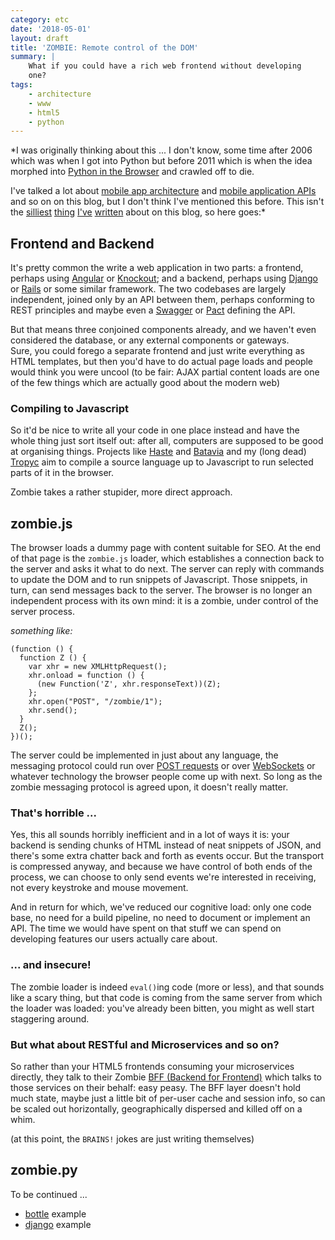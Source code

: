 ```yaml
---
category: etc
date: '2018-05-01'
layout: draft
title: 'ZOMBIE: Remote control of the DOM'
summary: |
    What if you could have a rich web frontend without developing
    one?
tags:
    - architecture
    - www
    - html5
    - python
---
```


*I was originally thinking about this ... I don't know, some time
after 2006 which was when I got into Python but before 2011 which 
is when the idea morphed into
[Python in the Browser](../python-in-the-browser/) and crawled off to die.

I've talked a lot about
[mobile app architecture](../mobile-app-architecture/) and
[mobile application APIs](../tranquil-apis/) and
so on on this blog, but I don't think I've mentioned this before.
This isn't the [silliest](../squilla-http-serving-up-stored-procedures/)
[thing](../omnicode/) [I've](../squawk-cc-the-true-story/)
[written](../youve-got-no-mail/) about on this blog, so here goes:*

## Frontend and Backend

It's pretty common the write a web application in two parts: a frontend, 
perhaps using [Angular](https://angular.io/) or [Knockout](http://knockoutjs.com/);
and a backend, perhaps using [Django](https://www.djangoproject.com/)
or [Rails](http://rubyonrails.org/) or some similar framework.  The two codebases
are largely independent, joined only by an API between them, perhaps conforming
to REST principles and maybe even a [Swagger](https://swagger.io/) or
[Pact](https://docs.pact.io/) defining the API.

But that means three conjoined components already, and we haven't even considered
the database, or any external components or gateways.   
Sure, you could forego a separate frontend and just write everything as HTML
templates, but then you'd have to do actual page loads and people would think you
were uncool (to be fair: AJAX partial content loads are one of the few things
which are actually good about the modern web)

### Compiling to Javascript

So it'd be nice to write all your code in one place instead and have the whole
thing just sort itself out: after all, computers are supposed to be good at 
organising things.  Projects like [Haste](https://haste-lang.org/) and
[Batavia](https://batavia.readthedocs.io/en/latest/) and my 
(long dead) [Tropyc](https://github.com/nickzoic/tropyc) aim to compile a source
language up to Javascript to run selected parts of it in the browser.

Zombie takes a rather stupider, more direct approach.

## zombie.js

The browser loads a dummy page with content suitable for SEO.  At the end of that
page is the `zombie.js` loader, which establishes a connection back to the server
and asks it what to do next.  The server can reply with commands to update the DOM
and to run snippets of Javascript.  Those snippets, in turn, can send messages back
to the server.  The browser is no longer an independent process with its own mind:
it is a zombie, under control of the server process.

*something like:*

```
(function () {
  function Z () {
    var xhr = new XMLHttpRequest();
    xhr.onload = function () {
      (new Function('Z', xhr.responseText))(Z);
    };
    xhr.open("POST", "/zombie/1");
    xhr.send();
  }
  Z();
})();
```

The server could be implemented in just about any language, the messaging protocol could run
over [POST requests](http://blog.fanout.io/2013/03/04/long-polling-doesnt-totally-suck/)
or over [WebSockets](https://developer.mozilla.org/en-US/docs/Web/API/WebSockets_API)
or whatever technology the browser people come up with next.  So long as the zombie
messaging protocol is agreed upon, it doesn't really matter.

### That's horrible ...

Yes, this all sounds horribly inefficient and in a lot of ways it is: your backend 
is sending chunks of HTML instead of neat snippets of JSON, and there's some extra
chatter back and forth as events occur.  But the transport is compressed anyway,
and because we have control of both ends of the process, we can choose to only send
events we're interested in receiving, not every keystroke and mouse movement.

And in return for which, we've reduced our cognitive load: only one code base,
no need for a build pipeline, no need to document or implement an API.  The time
we would have spent on that stuff we can spend on developing features our users
actually care about.

### ... and insecure!

The zombie loader is indeed `eval()`ing code (more or less), and that sounds like
a scary thing, but that code is coming from the same server from which the loader
was loaded: you've already been bitten, you might as well start staggering around.

### But what about RESTful and Microservices and so on?

So rather than your HTML5 frontends consuming your microservices directly, they
talk to their Zombie [BFF (Backend for Frontend)](https://samnewman.io/patterns/architectural/bff/)
which talks to those services on their behalf: easy peasy.  The BFF layer doesn't 
hold much state, maybe just a little bit of per-user cache and session info, so can
be scaled out horizontally, geographically dispersed and killed off on a whim.

(at this point, the `BRAINS!` jokes are just writing themselves)

## zombie.py

To be continued ...

* [bottle](https://bottlepy.org/docs/dev/index.html) example
* [django](https://djangoproject.com/) example



